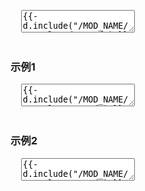 <pre class="layui-code" lay-options="{preview: true, text: {preview: '综合用法'}, layout: ['preview', 'code'], tools: ['full']}">
  <textarea>
{{- d.include("/MOD_NAME/examples/demo.md") }}
  </textarea>
</pre>

<h3 id="demo-NAME1" class="ws-anchor ws-bold">示例1</h3>

<pre class="layui-code" lay-options="{preview: true, layout: ['preview', 'code'], tools: ['full']}">
  <textarea>
{{- d.include("/MOD_NAME/examples/ex1.md") }}
  </textarea>
</pre>

<h3 id="demo-NAME2" class="ws-anchor ws-bold">示例2</h3>

<pre class="layui-code" lay-options="{preview: true, layout: ['preview', 'code'], tools: ['full']}">
  <textarea>
{{- d.include("/MOD_NAME/examples/ex2.md") }}
  </textarea>
</pre>
